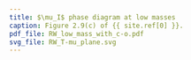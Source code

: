 ```yaml
---
title: $\mu_I$ phase diagram at low masses
caption: Figure 2.9(c) of {{ site.ref[0] }}.
pdf_file: RW_low_mass_with_c-o.pdf
svg_file: RW_T-mu_plane.svg
---
```

